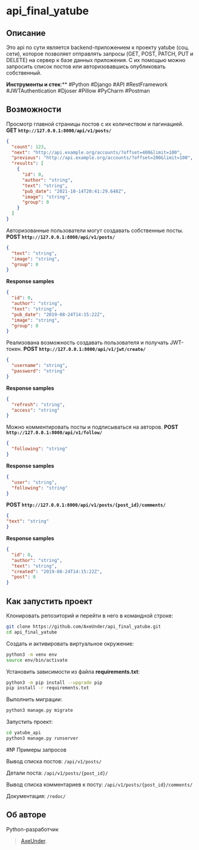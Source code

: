 # api_final_yatube

## Описание
Это api по сути является backend-приложением к проекту yatube (соц. сети), которое позволяет отправлять запросы (GET, POST, PATCH, PUT и DELETE) на сервер к базе данных приложения. С их помощью можно запросить список постов или авторизовавшись опубликовать собственный.

**Инструменты и стек**:** #Python #Django #API #RestFramework #JWTAuthentication #Djoser #Pillow #PyCharm #Postman

## Возможности
Просмотр главной страницы постов с их количеством и пагинацией.
**GET `http://127.0.0.1:8000/api/v1/posts/`**
```json
{
  "count": 123,
  "next": "http://api.example.org/accounts/?offset=400&limit=100",
  "previous": "http://api.example.org/accounts/?offset=200&limit=100",
  "results": [
    {
      "id": 0,
      "author": "string",
      "text": "string",
      "pub_date": "2021-10-14T20:41:29.648Z",
      "image": "string",
      "group": 0
    }
  ]
}
```
Авторизованные пользователи могут создавать собственные посты.
**POST `http://127.0.0.1:8000/api/v1/posts/`**
```json
{
  "text": "string",
  "image": "string",
  "group": 0
}
```
**Response samples**
```json
{
  "id": 0,
  "author": "string",
  "text": "string",
  "pub_date": "2019-08-24T14:15:22Z",
  "image": "string",
  "group": 0
}
```
Реализована возможность создавать пользователя и получать JWT-токен.
**POST `http://127.0.0.1:8000/api/v1/jwt/create/`**
```json
{
  "username": "string",
  "password": "string"
}
```
**Response samples**
```json
{
  "refresh": "string",
  "access": "string"
}
```
Можно комментировать посты и подписываться на авторов.
**POST `http://127.0.0.1:8000/api/v1/follow/`**
```json
{
  "following": "string"
}
```
**Response samples**
```json
{
  "user": "string",
  "following": "string"
}
```
**POST `http://127.0.0.1:8000/api/v1/posts/{post_id}/comments/`**
```json
{
"text": "string"
}
```
**Response samples**
```json
{
  "id": 0,
  "author": "string",
  "text": "string",
  "created": "2019-08-24T14:15:22Z",
  "post": 0
}
```

## Как запустить проект
Клонировать репозиторий и перейти в него в командной строке:
```bash
git clone https://github.com/AxeUnder/api_final_yatube.git
cd api_final_yatube
```

Cоздать и активировать виртуальное окружение:
```bash
python3 -m venv env
source env/bin/activate
```

Установить зависимости из файла **requirements.txt**:
```bash
python3 -m pip install --upgrade pip
pip install -r requirements.txt
```

Выполнить миграции:
```bash
python3 manage.py migrate
```

Запустить проект:
```bash
cd yatube_api
python3 manage.py runserver
```


#№ Примеры запросов

Вывод списка постов:
`/api/v1/posts/`

Детали поста:
`/api/v1/posts/{post_id}/`

Вывод списка комментариев к посту:
`/api/v1/posts/{post_id}/comments/`

Документация:
`/redoc/`

## Об авторе
Python-разработчик
> [AxeUnder](https://github.com/AxeUnder).
